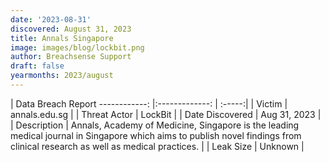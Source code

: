 ```yaml
---
date: '2023-08-31'
discovered: August 31, 2023
title: Annals Singapore
image: images/blog/lockbit.png
author: Breachsense Support
draft: false
yearmonths: 2023/august
---
```



| Data Breach Report
------------:     |:-------------:    | :-----:|
| Victim      | annals.edu.sg      | 
| Threat Actor      | LockBit      | 
| Date Discovered      | Aug 31, 2023      | 
| Description      | Annals, Academy of Medicine, Singapore is the leading medical journal in Singapore which aims to publish novel findings from clinical research as well as medical practices.      | 
| Leak Size      | Unknown      | 

